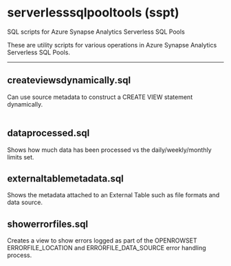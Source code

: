 # serverlesssqlpooltools (sspt)
SQL scripts for Azure Synapse Analytics Serverless SQL Pools

These are utility scripts for various operations in Azure Synapse Analytics Serverless SQL Pools.

---

## createviewsdynamically.sql 
Can use source metadata to construct a CREATE VIEW statement dynamically.
<br /><br />
## dataprocessed.sql 
Shows how much data has been processed vs the daily/weekly/monthly limits set.

## externaltablemetadata.sql 
Shows the metadata attached to an External Table such as file formats and data source.

## showerrorfiles.sql
Creates a view to show errors logged as part of the OPENROWSET ERRORFILE_LOCATION and ERRORFILE_DATA_SOURCE error handling process.
